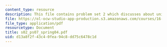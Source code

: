 ```yaml
---
content_type: resource
description: This file contains problem set 2 which discusses about unified?engineering?II.
file: https://ol-ocw-studio-app-production.s3.amazonaws.com/courses/16-01-unified-engineering-i-ii-iii-iv-fall-2005-spring-2006/d13a8f2f43c40fea94c8dd75c6478c1d_s02_ps07_spring04.pdf
file_type: application/pdf
resourcetype: Document
title: s02_ps07_spring04.pdf
uid: d13a8f2f-43c4-0fea-94c8-dd75c6478c1d
---
```

